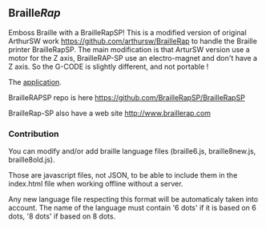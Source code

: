 ## Braille*Rap*

Emboss Braille with a BrailleRapSP! This is a modified version of original ArthurSW work https://github.com/arthursw/BrailleRap to handle the Braille printer BrailleRapSP. The main modification is that ArturSW version use a motor for the Z axis, BrailleRAP-SP use an electro-magnet and don't have a Z axis. So the G-CODE is slightly different, and not portable !

The [application](https://crocsg.github.io/BrailleRap/).

BrailleRAPSP repo is here https://github.com/BrailleRapSP/BrailleRapSP

BrailleRap-SP also have a web site http://www.braillerap.com

### Contribution

You can modify and/or add braille language files (braille6.js, braille8new.js, braille8old.js).

Those are javascript files, not JSON, to be able to include them in the index.html file when working offline without a server.

Any new language file respecting this format will be automaticaly taken into account. The name of the language must contain '6 dots' if it is based on 6 dots, '8 dots' if based on 8 dots.
